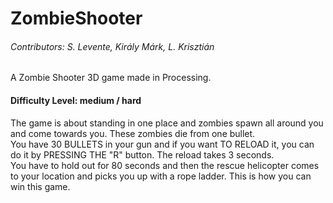 # ZombieShooter  
###### Contributors:  S. Levente, Király Márk, L. Krisztián  

A Zombie Shooter 3D game made in Processing.

#### Difficulty Level:  medium / hard  
  
The game is about standing in one place and zombies spawn all around you and come towards you. These zombies die from one bullet.   
You have 30 BULLETS in your gun and if you want TO RELOAD it, you can do it by PRESSING THE "R" button. The reload takes 3 seconds.   
You have to hold out for 80 seconds and then the rescue helicopter comes to your location and picks you up with a rope ladder. This is how you can win this game.
  
